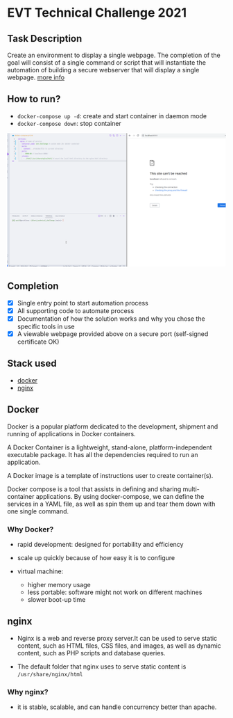 # EVT Technical Challenge 2021

## Task Description

Create an environment to display a single webpage. The completion of the goal will consist of a single command or script that will instantiate the automation of building a secure webserver that will display a single webpage. [more info](./challenge.md)

## How to run?

- `docker-compose up -d`: create and start container in daemon mode
- `docker-compose down`: stop container

![Gif of project ](assets/working-version.gif)

## Completion

- [x] Single entry point to start automation process
- [x] All supporting code to automate process
- [x] Documentation of how the solution works and why you chose the specific tools in use
- [x] A viewable webpage provided above on a secure port (self-signed certificate OK)

## Stack used

- [docker](#docker)
- [nginx](#nginx)

## Docker

Docker is a popular platform dedicated to the development, shipment and running of applications in Docker containers.

A Docker Container is a lightweight, stand-alone, platform-independent executable package. It has all the dependencies required to run an application.

A Docker image is a template of instructions user to create container(s).

Docker compose is a tool that assists in defining and sharing multi-container applications. By using docker-compose, we can define the services in a YAML file, as well as spin them up and tear them down with one single command.

### Why Docker?

- rapid development: designed for portability and efficiency
- scale up quickly because of how easy it is to configure
- virtual machine:

  - higher memory usage
  - less portable: software might not work on different machines
  - slower boot-up time

## nginx

- Nginx is a web and reverse proxy server.It can be used to serve static content, such as HTML files, CSS files, and images, as well as dynamic content, such as PHP scripts and database queries.

- The default folder that nginx uses to serve static content is `/usr/share/nginx/html`

### Why nginx?

- it is stable, scalable, and can handle concurrency better than apache.
